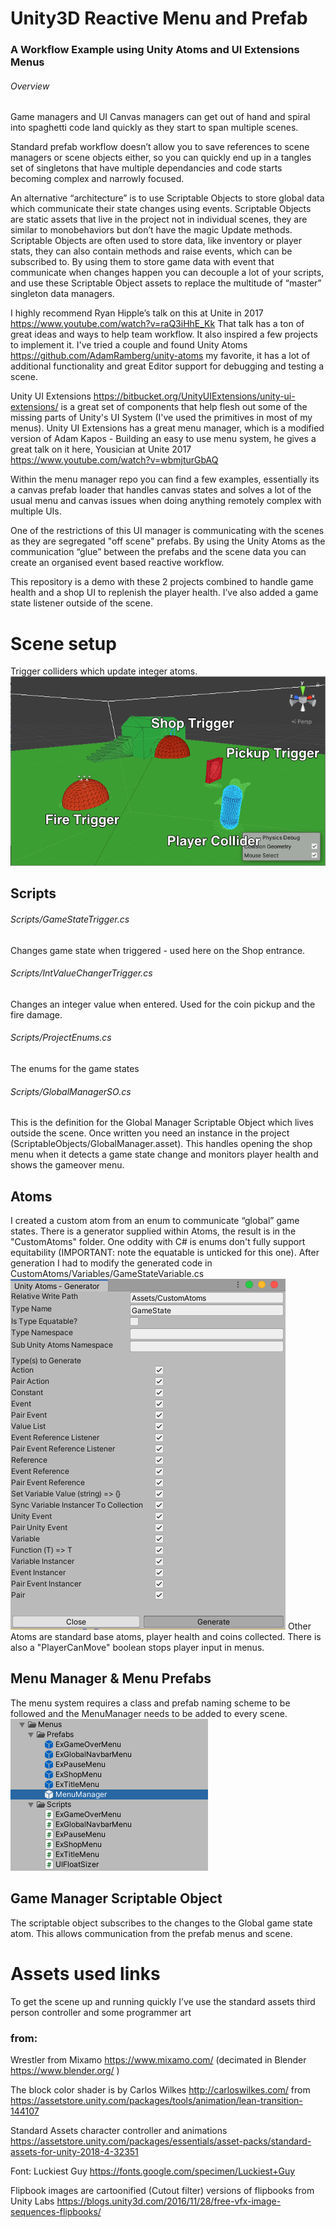 # Unity3D Reactive Menu and Prefab
### A Workflow Example using Unity Atoms and UI Extensions Menus

###### Overview
Game managers and UI Canvas managers can get out of hand and spiral into spaghetti code land quickly as they start to span multiple scenes.

Standard prefab workflow doesn’t allow you to save references to scene managers or scene objects either, so you can quickly end up in a tangles set of singletons that have multiple dependancies and code starts becoming complex and narrowly focused.


An alternative “architecture” is to use Scriptable Objects to store global data which communicate their state changes using events. Scriptable Objects are static assets that live in the project not in individual scenes, they are similar to monobehaviors but don’t have the magic Update methods. Scriptable Objects are often used to store data, like inventory or player stats, they can also contain methods and raise events, which can be subscribed to. By using them to store game data with event that communicate when changes happen you can decouple a lot of your scripts, and use these Scriptable Object assets to replace the multitude of “master” singleton data managers.

I highly recommend Ryan Hipple’s talk on this at Unite in 2017 <https://www.youtube.com/watch?v=raQ3iHhE_Kk>
That talk has a ton of great ideas and ways to help team workflow. It also inspired a few projects to implement it. 
I've tried a couple and found Unity Atoms <https://github.com/AdamRamberg/unity-atoms> my favorite, it has a lot of additional functionality and great Editor support for debugging and testing a scene.


Unity UI Extensions <https://bitbucket.org/UnityUIExtensions/unity-ui-extensions/> is a great set of components that help flesh out some of the missing parts of Unity's UI System (I've used the primitives in most of my menus). 
Unity UI Extensions has a great menu manager, which is a modified version of Adam Kapos - Building an easy to use menu system, he gives a great talk on it here, Yousician at Unite 2017 <https://www.youtube.com/watch?v=wbmjturGbAQ>

Within the menu manager repo you can find a few examples, essentially its a canvas prefab loader that handles canvas states and solves a lot of the usual menu and canvas issues when doing anything remotely complex with multiple UIs.

One of the restrictions of this UI manager is communicating with the scenes as they are segregated "off scene" prefabs. By using the Unity Atoms as the communication “glue” between the prefabs and the scene data you can create an organised event based reactive workflow.

This repository is a demo with these 2 projects combined to handle game health and a shop UI to replenish the player health. I’ve also added a game state listener outside of the scene.



# Scene setup
Trigger colliders which update integer atoms.
![Physics Setup](Docs/physics-view.png)

## Scripts 
###### Scripts/GameStateTrigger.cs
Changes game state when triggered - used here on the Shop entrance.

###### Scripts/IntValueChangerTrigger.cs
Changes an integer value when entered. Used for the coin pickup and the fire damage.

###### Scripts/ProjectEnums.cs
The enums for the game states

###### Scripts/GlobalManagerSO.cs
This is the definition for the Global Manager Scriptable Object which lives outside the scene. Once written you need an instance in the project (ScriptableObjects/GlobalManager.asset). This handles opening the shop menu when it detects a game state change and monitors player health and shows the gameover menu.


## Atoms
I created a custom atom from an enum to communicate “global” game states. There is a generator supplied within Atoms, the result is in the "CustomAtoms" folder.
One oddity with C# is enums don't fully support equitability (IMPORTANT: note the equatable is unticked for this one). After generation I had to modify the generated code in CustomAtoms/Variables/GameStateVariable.cs  
![Created a custom atom](Docs/custom-atom.png)
Other Atoms are standard base atoms, player health and coins collected. There is also a "PlayerCanMove" boolean stops player input in menus. 

## Menu Manager & Menu Prefabs
The menu system requires a class and prefab naming scheme to be followed and the MenuManager needs to be added to every scene. 
![Menu Manager](Docs/menu-manager.png)


## Game Manager Scriptable Object
The scriptable object subscribes to the changes to the Global game state atom. This allows communication from the prefab menus and scene. 


# Assets used links
 
To get the scene up and running quickly I’ve use the standard assets third person controller and some programmer art

### from:
Wrestler from Mixamo <https://www.mixamo.com/> (decimated in Blender <https://www.blender.org/> )

The block color shader is by Carlos Wilkes <http://carloswilkes.com/> from <https://assetstore.unity.com/packages/tools/animation/lean-transition-144107>

Standard Assets character controller and animations
<https://assetstore.unity.com/packages/essentials/asset-packs/standard-assets-for-unity-2018-4-32351>

Font: Luckiest Guy <https://fonts.google.com/specimen/Luckiest+Guy>

Flipbook images are cartoonified (Cutout filter) versions of flipbooks from Unity Labs
<https://blogs.unity3d.com/2016/11/28/free-vfx-image-sequences-flipbooks/>


